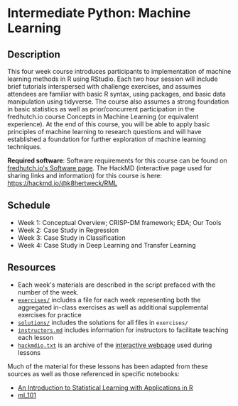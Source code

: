 # Intermediate Python: Machine Learning

## Description

This four week course introduces participants to implementation of machine learning methods in R using RStudio. Each two hour session will include brief tutorials interspersed with challenge exercises, and assumes attendees are familiar with basic R syntax, using packages, and basic data manipulation using tidyverse. The course also assumes a strong foundation in basic statistics as well as prior/concurrent participation in the fredhutch.io course Concepts in Machine Learning (or equivalent experience). At the end of this course, you will be able to apply basic principles of machine learning to research questions and will have established a foundation for further exploration of machine learning techniques.

**Required software**: Software requirements for this course can be found on [fredhutch.io's Software page](http://www.fredhutch.io/software/). The HackMD (interactive page used for sharing links and information) for this course is here: https://hackmd.io/@k8hertweck/RML

## Schedule

- Week 1: Conceptual Overview; CRISP-DM framework; EDA; Our Tools
- Week 2: Case Study in Regression
- Week 3: Case Study in Classification
- Week 4: Case Study in Deep Learning and Transfer Learning

## Resources

* Each week's materials are described in the script prefaced with the number of the week.
* [`exercises/`](exercises/) includes a file for each week representing both the aggregated in-class exercises as well as additional
supplemental exercises for practice
* [`solutions/`](solutions/) includes the solutions for all files in `exercises/`
* [`instructors.md`](instructors.md) includes information for instructors to facilitate teaching each lesson
* [`hackmdio.txt`](hackmdio.txt) is an archive of the [interactive webpage](https://hackmd.io) used during lessons

Much of the material for these lessons has been adapted from these sources as well as those referenced in specific notebooks:
* [An Introduction to Statistical Learning with Applications in R](http://www.statlearning.com/)
* [ml_101](https://github.com/QCaudron/ml_101)
